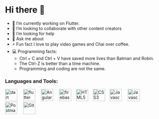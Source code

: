 ### 
<h1>Hi there 👋</h1>

- 🔭 I’m currently working on Flutter.
- 👯 I’m looking to collaborate with other content creators
- 🤔 I’m looking for help
- 💬 Ask me about
- ⚡ Fun fact I love to play video games and Chai over coffee.
- 💻 Programming facts: 
  - Ctrl + C and Ctrl + V have saved more lives than Batman and Robin.
  - The Ctrl-Z is better than a time machine.
  - Programming and coding are not the same.

### Languages and Tools:
<p align="left"><img src="https://www.vectorlogo.zone/logos/dartlang/dartlang-icon.svg" alt="dart" width="40" height="40"/> &nbsp; &nbsp;
   <img src="https://www.vectorlogo.zone/logos/flutterio/flutterio-icon.svg" alt="flutter" width="40" height="40"/> &nbsp; &nbsp; <img src="https://angular.io/assets/images/logos/angularjs/AngularJS-Shield.svg" alt="Angular" width="40" height="40"/> &nbsp; &nbsp;  <img src="https://www.vectorlogo.zone/logos/firebase/firebase-icon.svg" alt="firebase" width="40" height="40"/>&nbsp; &nbsp; <img src="https://cdn.pixabay.com/photo/2017/08/05/11/16/logo-2582748_1280.png" alt="HTML5" width="40" height="40"/>&nbsp; &nbsp; <img src="https://www.joykal.com/wp-content/uploads/2019/09/css3.png" alt="CSS3" width="40" height="40"/>&nbsp; &nbsp; <img src="https://upload.wikimedia.org/wikipedia/commons/thumb/9/99/Unofficial_JavaScript_logo_2.svg/768px-Unofficial_JavaScript_logo_2.svg.png" alt="Javascript" width="40" height="40"/> &nbsp; &nbsp; <img src="https://miro.medium.com/max/816/1*mn6bOs7s6Qbao15PMNRyOA.png" alt="Javascript" width="40" height="40"/>
&nbsp; &nbsp; <img src="https://user-images.githubusercontent.com/2676579/34940598-17cc20f0-f9be-11e7-8c6d-f0190d502d64.png](https://i.imgur.com/oCh8bzN.png" border=0" alt="Postman" width="40" height="40"/> &nbsp; &nbsp; <img src="https://git-scm.com/images/logos/downloads/Git-Icon-1788C.png" alt="Git" width="40" height="40"/>&nbsp; &nbsp;  </p>
   
<!--    <p><img align="right" src="https://github-readme-stats.vercel.app/api/top-langs?username=yashgoldar&show_icons=true&locale=en&layout=compact" alt="yashgoldar" /></p>

<p>&nbsp;<img align="right" src="https://github-readme-stats.vercel.app/api?username=yashgoldar&show_icons=true&locale=en" alt="yashgoldar" /></p>

<p><img align="right" src="https://github-readme-streak-stats.herokuapp.com/?user=yashgoldar&" alt="yashgoldar" /></p>

 -->
